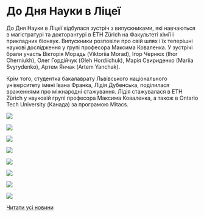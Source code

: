 # До Дня Науки в Ліцеї

До Дня Науки в Ліцеї відбулася зустріч з випускниками, які навчаються в магістратурі та докторантурі в ETH Zürich на Факультеті хімії і прикладних біонаук. Випускники розповіли про свій шлях і їх теперішні наукові дослідження у групі професора Максима Коваленка. У зустрічі брали участь Вікторія Морадь (Viktoriia Morad), Ігор Чернюх (Ihor Cherniukh), Олег Гордійчук (Oleh Hordiichuk), Марія Свириденко (Mariia Svyrydenko), Артем Янчак (Artem Yanchak).

Крім того, студентка бакалаврату Львівського національного університету імені Івана Франка, Лідія Дубенська, поділилася враженнями про міжнародні стажування. Лідія стажувалася в ETH Zürich у науковій групі професора Максима Коваленка, а також в Ontario Tech University (Канада) за програмою Mitacs.

![](/images/blog/до-дня-науки-в-ліцеї/хім1.jpg)

![](/images/blog/до-дня-науки-в-ліцеї/хім2.jpg)

![](/images/blog/до-дня-науки-в-ліцеї/хім3.jpg)

![](/images/blog/до-дня-науки-в-ліцеї/хім4.jpg)

![](/images/blog/до-дня-науки-в-ліцеї/хім5.jpg)

![](/images/blog/до-дня-науки-в-ліцеї/хім6.jpg)

![](/images/blog/до-дня-науки-в-ліцеї/хім7.jpg)

![](/images/blog/до-дня-науки-в-ліцеї/хім8.jpg)

[Читати усі новини](/news)
